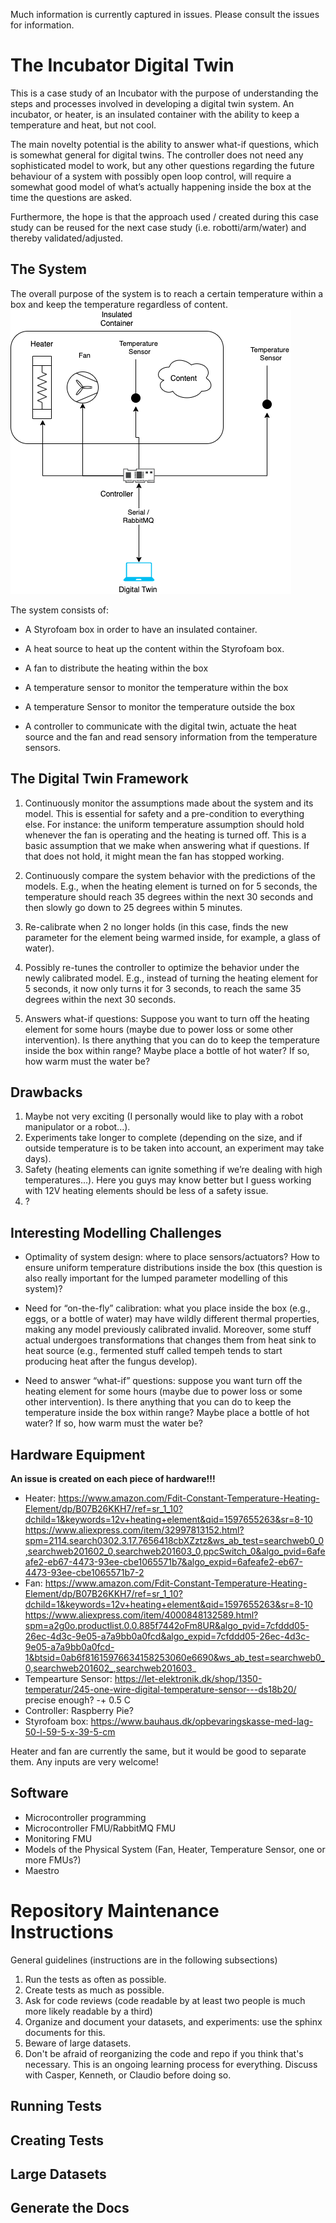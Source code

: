 Much information is currently captured in issues. Please consult the issues for information.

# The Incubator Digital Twin

This is a case study of an Incubator with the purpose of understanding the steps and processes involved in developing a digital twin system.
An incubator, or heater, is an insulated container with the ability to keep a temperature and heat, but not cool.

The main novelty potential is the ability to answer what-if questions, which is somewhat general for digital twins.
The controller does not need any sophisticated model to work, but any other questions regarding the future behaviour of a system with possibly open loop control, will require a somewhat good model of what’s actually happening inside the box at the time the questions are asked.

Furthermore, the hope is that the approach used / created during this case study can be reused for the next case study (i.e. robotti/arm/water) and thereby validated/adjusted.

## The System
The overall purpose of the system is to reach a certain temperature within a box and keep the temperature regardless of content.
![Incubator](figures/system.png)

The system consists of:

- A Styrofoam box in order to have an insulated container.

- A heat source to heat up the content within the Styrofoam box.

- A fan to distribute the heating within the box

- A temperature sensor to monitor the temperature within the box

- A temperature Sensor to monitor the temperature outside the box

- A controller to communicate with the digital twin, actuate the heat source and the fan and read sensory information from the temperature sensors.

## The Digital Twin Framework
1. Continuously monitor the assumptions made about the system and its model. This is essential for safety and a pre-condition to everything else. For instance: the uniform temperature assumption should hold whenever the fan is operating and the heating is turned off. This is a basic assumption that we make when answering what if questions. If that does not hold, it might mean the fan has stopped working.

2. Continuously compare the system behavior with the predictions of the models. E.g., when the heating element is turned on for 5 seconds, the temperature should reach 35 degrees within the next 30 seconds and then slowly go down to 25 degrees within 5 minutes.

3. Re-calibrate when 2 no longer holds (in this case, finds the new parameter for the element being warmed inside, for example, a glass of water).

4. Possibly re-tunes the controller to optimize the behavior under the newly calibrated model. E.g., instead of turning the heating element for 5 seconds, it now only turns it for 3 seconds, to reach the same 35 degrees within the next 30 seconds.

5. Answers what-if questions: Suppose you want to turn off the heating element for some hours (maybe due to power loss or some other intervention). Is there anything that you can do to keep the temperature inside the box within range? Maybe place a bottle of hot water? If so, how warm must the water be?

## Drawbacks
1. Maybe not very exciting (I personally would like to play with a robot manipulator or a robot...).
2. Experiments take longer to complete (depending on the size, and if outside temperature is to be taken into account, an experiment may take days).
3. Safety (heating elements can ignite something if we’re dealing with high temperatures...). Here you guys may know better but I guess working with 12V heating elements should be less of a safety issue.
4. ?

## Interesting Modelling Challenges
- Optimality of system design: where to place sensors/actuators? How to ensure uniform temperature distributions inside the box (this question is also really important for the lumped parameter modelling of this system)?

- Need for “on-the-fly” calibration: what you place inside the box (e.g., eggs, or a bottle of water) may have wildly different thermal properties, making any model previously calibrated invalid. Moreover, some stuff actual undergoes transformations that changes them from heat sink to heat source (e.g., fermented stuff called tempeh tends to start producing heat after the fungus develop).

- Need to answer “what-if” questions: suppose you want turn off the heating element for some hours (maybe due to power loss or some other intervention). Is there anything that you can do to keep the temperature inside the box within range? Maybe place a bottle of hot water? If so, how warm must the water be?

## Hardware Equipment
**An issue is created on each piece of hardware!!!**
- Heater: https://www.amazon.com/Fdit-Constant-Temperature-Heating-Element/dp/B07B26KKH7/ref=sr_1_10?dchild=1&keywords=12v+heating+element&qid=1597655263&sr=8-10
https://www.aliexpress.com/item/32997813152.html?spm=2114.search0302.3.17.7656418cbXZztz&ws_ab_test=searchweb0_0,searchweb201602_0,searchweb201603_0,ppcSwitch_0&algo_pvid=6afeafe2-eb67-4473-93ee-cbe1065571b7&algo_expid=6afeafe2-eb67-4473-93ee-cbe1065571b7-2
- Fan: https://www.amazon.com/Fdit-Constant-Temperature-Heating-Element/dp/B07B26KKH7/ref=sr_1_10?dchild=1&keywords=12v+heating+element&qid=1597655263&sr=8-10
https://www.aliexpress.com/item/4000848132589.html?spm=a2g0o.productlist.0.0.885f7442oFm8UR&algo_pvid=7cfddd05-26ec-4d3c-9e05-a7a9bb0a0fcd&algo_expid=7cfddd05-26ec-4d3c-9e05-a7a9bb0a0fcd-1&btsid=0ab6f81615976634158253060e6690&ws_ab_test=searchweb0_0,searchweb201602_,searchweb201603_
- Tempearture Sensor: https://let-elektronik.dk/shop/1350-temperatur/245-one-wire-digital-temperature-sensor---ds18b20/ precise enough? -+ 0.5 C
- Controller: Raspberry Pie? 
- Styrofoam box: https://www.bauhaus.dk/opbevaringskasse-med-lag-50-l-59-5-x-39-5-cm

Heater and fan are currently the same, but it would be good to separate them. Any inputs are very welcome!

## Software
- Microcontroller programming
- Microcontroller FMU/RabbitMQ FMU
- Monitoring FMU
- Models of the Physical System (Fan, Heater, Temperature Sensor, one or more FMUs?)
- Maestro 

# Repository Maintenance Instructions

General guidelines (instructions are in the following subsections)

1. Run the tests as often as possible.
2. Create tests as much as possible.
3. Ask for code reviews (code readable by at least two people is much more likely readable by a third)
4. Organize and document your datasets, and experiments: use the sphinx documents for this.
5. Beware of large datasets.
6. Don't be afraid of reorganizing the code and repo if you think that's necessary. This is an ongoing learning process for everything. Discuss with Casper, Kenneth, or Claudio before doing so.



## Running Tests



## Creating Tests



## Large Datasets



## Generate the Docs